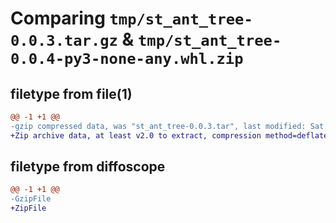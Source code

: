 # Comparing `tmp/st_ant_tree-0.0.3.tar.gz` & `tmp/st_ant_tree-0.0.4-py3-none-any.whl.zip`

## filetype from file(1)

```diff
@@ -1 +1 @@
-gzip compressed data, was "st_ant_tree-0.0.3.tar", last modified: Sat Jan 21 18:41:52 2023, max compression
+Zip archive data, at least v2.0 to extract, compression method=deflate
```

## filetype from diffoscope

```diff
@@ -1 +1 @@
-GzipFile
+ZipFile
```


